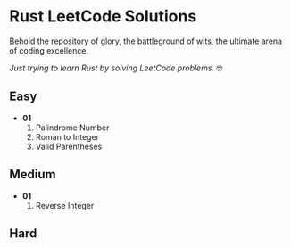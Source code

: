 # Rust LeetCode Solutions

Behold the repository of glory, the battleground of wits, the ultimate arena of coding excellence.

*Just trying to learn Rust by solving LeetCode problems.* 🤓

 
## Easy

- **01**
  1. Palindrome Number
  2. Roman to Integer
  3. Valid Parentheses

## Medium

- **01**
  1. Reverse Integer

## Hard